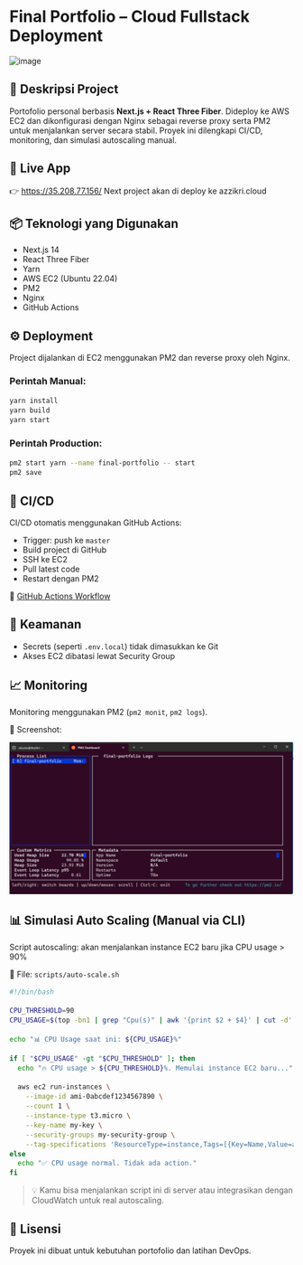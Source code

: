 # Final Portfolio – Cloud Fullstack Deployment

<img width="960" height="437" alt="image" src="https://github.com/user-attachments/assets/39af2d6f-4e67-4937-a65c-7a61854dd43e" />


## 🧩 Deskripsi Project
Portofolio personal berbasis **Next.js + React Three Fiber**. Dideploy ke AWS EC2 dan dikonfigurasi dengan Nginx sebagai reverse proxy serta PM2 untuk menjalankan server secara stabil. Proyek ini dilengkapi CI/CD, monitoring, dan simulasi autoscaling manual.

## 🚀 Live App
👉 https://35.208.77.156/
Next project akan di deploy ke azzikri.cloud

## 📦 Teknologi yang Digunakan
- Next.js 14
- React Three Fiber
- Yarn
- AWS EC2 (Ubuntu 22.04)
- PM2
- Nginx
- GitHub Actions

## ⚙️ Deployment
Project dijalankan di EC2 menggunakan PM2 dan reverse proxy oleh Nginx.

### Perintah Manual:
```bash
yarn install
yarn build
yarn start
````

### Perintah Production:

```bash
pm2 start yarn --name final-portfolio -- start
pm2 save
```

## 🔁 CI/CD

CI/CD otomatis menggunakan GitHub Actions:

* Trigger: push ke `master`
* Build project di GitHub
* SSH ke EC2
* Pull latest code
* Restart dengan PM2

📎 [GitHub Actions Workflow](https://github.com/hazzikri/final-portofolio/actions)

## 🔐 Keamanan

* Secrets (seperti `.env.local`) tidak dimasukkan ke Git
* Akses EC2 dibatasi lewat Security Group

## 📈 Monitoring

Monitoring menggunakan PM2 (`pm2 monit`, `pm2 logs`).

📸 Screenshot:

![PM2 Monitoring](/public/pm2-monitoring.png)

## 📊 Simulasi Auto Scaling (Manual via CLI)

Script autoscaling: akan menjalankan instance EC2 baru jika CPU usage > 90%

📂 File: `scripts/auto-scale.sh`

```bash
#!/bin/bash

CPU_THRESHOLD=90
CPU_USAGE=$(top -bn1 | grep "Cpu(s)" | awk '{print $2 + $4}' | cut -d'.' -f1)

echo "📊 CPU Usage saat ini: ${CPU_USAGE}%"

if [ "$CPU_USAGE" -gt "$CPU_THRESHOLD" ]; then
  echo "🔥 CPU usage > ${CPU_THRESHOLD}%. Memulai instance EC2 baru..."

  aws ec2 run-instances \
    --image-id ami-0abcdef1234567890 \
    --count 1 \
    --instance-type t3.micro \
    --key-name my-key \
    --security-groups my-security-group \
    --tag-specifications 'ResourceType=instance,Tags=[{Key=Name,Value=autoscaled-instance}]'
else
  echo "✅ CPU usage normal. Tidak ada action."
fi
```

> 💡 Kamu bisa menjalankan script ini di server atau integrasikan dengan CloudWatch untuk real autoscaling.

## 📄 Lisensi

Proyek ini dibuat untuk kebutuhan portofolio dan latihan DevOps.
